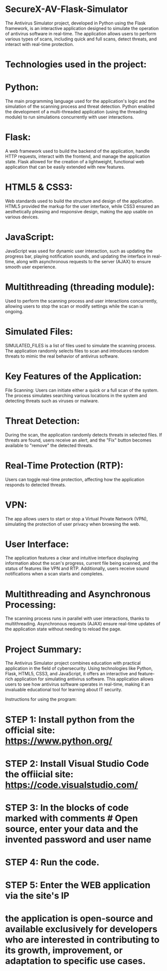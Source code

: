 # SecureX-AV-Flask-Simulator
The Antivirus Simulator project, developed in Python using the Flask framework, is an interactive application designed to simulate the operation of antivirus software in real-time. The application allows users to perform various types of scans, including quick and full scans, detect threats, and interact with real-time protection.

# Technologies used in the project:
# Python:
The main programming language used for the application's logic and the simulation of the scanning process and threat detection. Python enabled the development of a multi-threaded application (using the threading module) to run simulations concurrently with user interactions.

# Flask:
A web framework used to build the backend of the application, handle HTTP requests, interact with the frontend, and manage the application state. Flask allowed for the creation of a lightweight, functional web application that can be easily extended with new features.

# HTML5 & CSS3:
Web standards used to build the structure and design of the application. HTML5 provided the markup for the user interface, while CSS3 ensured an aesthetically pleasing and responsive design, making the app usable on various devices.

# JavaScript:
JavaScript was used for dynamic user interaction, such as updating the progress bar, playing notification sounds, and updating the interface in real-time, along with asynchronous requests to the server (AJAX) to ensure smooth user experience.

# Multithreading (threading module):
Used to perform the scanning process and user interactions concurrently, allowing users to stop the scan or modify settings while the scan is ongoing.

# Simulated Files:
SIMULATED_FILES is a list of files used to simulate the scanning process. The application randomly selects files to scan and introduces random threats to mimic the real behavior of antivirus software.

# Key Features of the Application:
File Scanning: Users can initiate either a quick or a full scan of the system. The process simulates searching various locations in the system and detecting threats such as viruses or malware.

# Threat Detection: 
During the scan, the application randomly detects threats in selected files. If threats are found, users receive an alert, and the "Fix" button becomes available to "remove" the detected threats.

# Real-Time Protection (RTP): 
Users can toggle real-time protection, affecting how the application responds to detected threats.

# VPN: 
The app allows users to start or stop a Virtual Private Network (VPN), simulating the protection of user privacy when browsing the web.

# User Interface: 
The application features a clear and intuitive interface displaying information about the scan's progress, current file being scanned, and the status of features like VPN and RTP. Additionally, users receive sound notifications when a scan starts and completes.

# Multithreading and Asynchronous Processing: 
The scanning process runs in parallel with user interactions, thanks to multithreading. Asynchronous requests (AJAX) ensure real-time updates of the application state without needing to reload the page.

# Project Summary:
The Antivirus Simulator project combines education with practical application in the field of cybersecurity. Using technologies like Python, Flask, HTML5, CSS3, and JavaScript, it offers an interactive and feature-rich application for simulating antivirus software. This application allows users to see how antivirus software operates in real-time, making it an invaluable educational tool for learning about IT security.

Instructions for using the program:

# STEP 1: Install python from the official site: https://www.python.org/
# STEP 2: Install Visual Studio Code the offiicial site: https://code.visualstudio.com/
# STEP 3: In the blocks of code marked with comments # Open source, enter your data and the invented password and user name
# STEP 4: Run the code.
# STEP 5: Enter the WEB application via the site's IP

# the application is open-source and available exclusively for developers who are interested in contributing to its growth, improvement, or adaptation to specific use cases.
